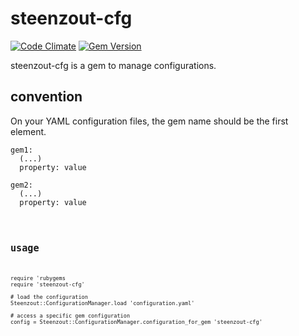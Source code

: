 # steenzout-cfg

[![Code Climate](https://codeclimate.com/github/steenzout/steenzout-cfg.png)](https://codeclimate.com/github/steenzout/steenzout-cfg)
[![Gem Version](https://badge.fury.io/rb/steenzout-cfg.svg)](http://badge.fury.io/rb/steenzout-cfg)

steenzout-cfg is a gem to manage configurations.



## convention

On your YAML configuration files, the gem name should be the first element.

<pre><code>gem1:
  (...)
  property: value

gem2:
  (...)
  property: value</pre><code>



## usage

<pre><code>require 'rubygems
require 'steenzout-cfg'

# load the configuration
Steenzout::ConfigurationManager.load 'configuration.yaml'

# access a specific gem configuration
config = Steenzout::ConfigurationManager.configuration_for_gem 'steenzout-cfg'</code></pre>
